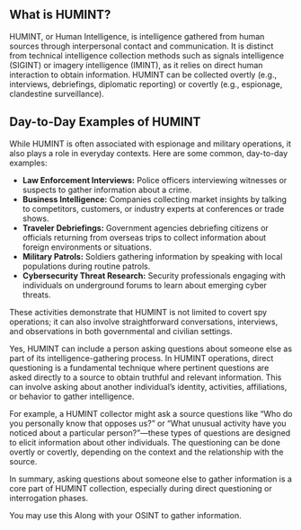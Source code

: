 ## What is HUMINT?

HUMINT, or Human Intelligence, is intelligence gathered from human sources through interpersonal contact and communication. It is distinct from technical intelligence collection methods such as signals intelligence (SIGINT) or imagery intelligence (IMINT), as it relies on direct human interaction to obtain information. HUMINT can be collected overtly (e.g., interviews, debriefings, diplomatic reporting) or covertly (e.g., espionage, clandestine surveillance).

## Day-to-Day Examples of HUMINT

While HUMINT is often associated with espionage and military operations, it also plays a role in everyday contexts. Here are some common, day-to-day examples:

* **Law Enforcement Interviews:** Police officers interviewing witnesses or suspects to gather information about a crime.
* **Business Intelligence:** Companies collecting market insights by talking to competitors, customers, or industry experts at conferences or trade shows.
* **Traveler Debriefings:** Government agencies debriefing citizens or officials returning from overseas trips to collect information about foreign environments or situations.
* **Military Patrols:** Soldiers gathering information by speaking with local populations during routine patrols.
* **Cybersecurity Threat Research:** Security professionals engaging with individuals on underground forums to learn about emerging cyber threats.

These activities demonstrate that HUMINT is not limited to covert spy operations; it can also involve straightforward conversations, interviews, and observations in both governmental and civilian settings.

Yes, HUMINT can include a person asking questions about someone else as part of its intelligence-gathering process. In HUMINT operations, direct questioning is a fundamental technique where pertinent questions are asked directly to a source to obtain truthful and relevant information. This can involve asking about another individual’s identity, activities, affiliations, or behavior to gather intelligence.

For example, a HUMINT collector might ask a source questions like “Who do you personally know that opposes us?” or “What unusual activity have you noticed about a particular person?”—these types of questions are designed to elicit information about other individuals. The questioning can be done overtly or covertly, depending on the context and the relationship with the source.

In summary, asking questions about someone else to gather information is a core part of HUMINT collection, especially during direct questioning or interrogation phases.

You may use this Along with your OSINT to gather information.

